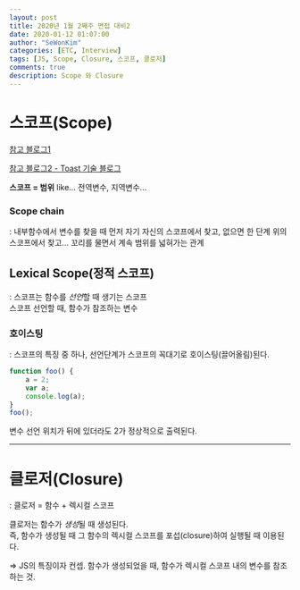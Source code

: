 ```yaml
---
layout: post
title: 2020년 1월 2째주 면접 대비2 
date: 2020-01-12 01:07:00
author: "SeWonKim"
categories: [ETC, Interview]
tags: [JS, Scope, Closure, 스코프, 클로저]
comments: true
description: Scope 와 Closure
---
```


# 스코프(Scope)

[참고 블로그1](https://www.zerocho.com/category/JavaScript/post/5740531574288ebc5f2ba97e)

[참고 블로그2 - Toast 기술 블로그](https://meetup.toast.com/posts/86)

**스코프 = 범위** like... 전역변수, 지역변수...

### Scope chain

: 내부함수에서 변수를 찾을 때 먼저 자기 자신의 스코프에서 찾고, 없으면 한 단계 위의 스코프에서 찾고... 꼬리를 물면서 계속 범위를 넓혀가는 관계


## Lexical Scope(정적 스코프)

: 스코프는 함수를 *선언*할 때 생기는 스코프     
스코프 선언할 때, 함수가 참조하는 변수


### 호이스팅

: 스코프의 특징 중 하나, 선언단계가 스코프의 꼭대기로 호이스팅(끌어올림)된다.     

```javascript
function foo() {
    a = 2;
    var a;
    console.log(a);
}
foo();
```

변수 선언 위치가 뒤에 있더라도 2가 정상적으로 출력된다.

---

# 클로저(Closure)

: 클로저 = 함수 + 렉시컬 스코프

클로저는 함수가 *생성*될 때 생성된다.      
즉, 함수가 생성될 때 그 함수의 렉시컬 스코프를 포섭(closure)하여 실행될 때 이용된다.

=> JS의 특징이자 컨셉. 함수가 생성되었을 때, 함수가 렉시컬 스코프 내의 변수를 참조하는 것.

